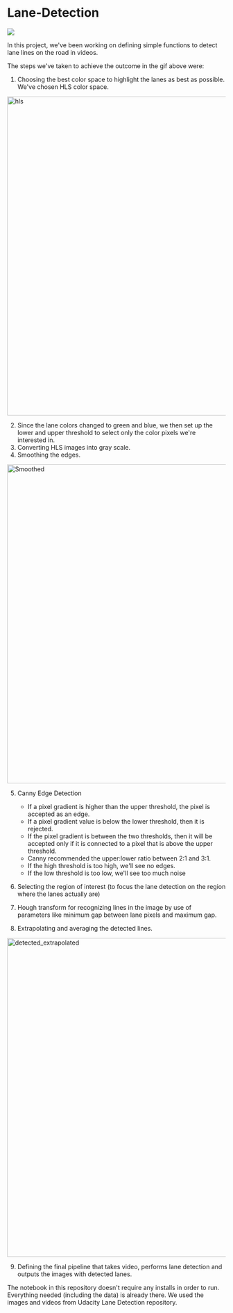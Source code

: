 # Lane-Detection
![](Preview01.gif)

In this project, we've been working on defining simple functions to detect lane lines on the road in videos.

The steps we've taken to achieve the outcome in the gif above were:
1. Choosing the best color space to highlight the lanes as best as possible. We've chosen HLS color space.
<img width="734" alt="hls" src="https://user-images.githubusercontent.com/83698104/118475072-17b28c80-b70c-11eb-8911-b085dcb7e131.png">

2. Since the lane colors changed to green and blue, we then set up the lower and upper threshold to select only the color pixels we're interested in.
3. Converting HLS images into gray scale.
4. Smoothing the edges.
<img width="734" alt="Smoothed" src="https://user-images.githubusercontent.com/83698104/118475546-ade6b280-b70c-11eb-8059-450e53872570.png">

5. Canny Edge Detection

   - If a pixel gradient is higher than the upper threshold, the pixel is accepted as an edge.
   - If a pixel gradient value is below the lower threshold, then it is rejected.
   - If the pixel gradient is between the two thresholds, then it will be accepted only if it is connected to a pixel that is above the upper threshold.
   - Canny recommended the upper:lower ratio between 2:1 and 3:1.
   - If the high threshold is too high, we'll see no edges.
   - If the low threshold is too low, we'll see too much noise

6. Selecting the region of interest (to focus the lane detection on the region where the lanes actually are)
7. Hough transform for recognizing lines in the image by use of parameters like minimum gap between lane pixels and maximum gap.
8. Extrapolating and averaging the detected lines.
<img width="734" alt="detected_extrapolated" src="https://user-images.githubusercontent.com/83698104/118476017-4a10b980-b70d-11eb-97eb-55afa5830e1f.png">

9. Defining the final pipeline that takes video, performs lane detection and outputs the images with detected lanes.

The notebook in this repository doesn't require any installs in order to run. Everything needed (including the data) is already there. We used the images and videos from Udacity Lane Detection repository.
